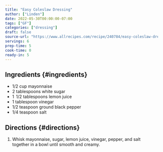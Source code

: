 ```yaml
---
title: "Easy Coleslaw Dressing"
author: ["Linden"]
date: 2022-05-30T00:00:00-07:00
tags: ["GF"]
categories: ["dressing"]
draft: false
source-url: "https://www.allrecipes.com/recipe/240784/easy-coleslaw-dressing/"
servings: 6
prep-time: 5
cook-time: 0
ready-in: 5
---
```


## Ingredients {#ingredients}

-   1/2 cup mayonnaise
-   2 tablespoons white sugar
-   1  1/2 tablespoons lemon juice
-   1 tablespoon vinegar
-   1/2 teaspoon ground black pepper
-   1/4 teaspoon salt


## Directions {#directions}

1.  Whisk mayonnaise, sugar, lemon juice, vinegar, pepper, and salt together in a bowl until smooth and creamy.